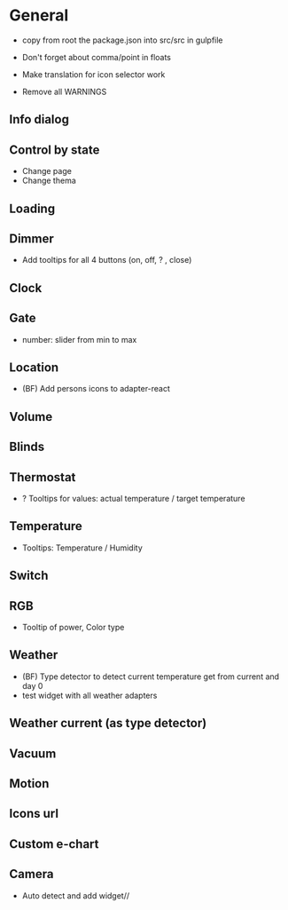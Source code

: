 # General
- copy from root the package.json into src/src in gulpfile
- Don't forget about comma/point in floats

- Make translation for icon selector work

<!-- - Show chart in the corner if any state of the device has "history"////////// -->
- Remove all WARNINGS
<!-- - Layout of dialogs: Thermostat, ... -->

## Info dialog
<!-- - Show device icon in the title -->
<!-- - Show for known state types the icon: humidity, temperature, voltage, power, frequency, ... -->
<!-- - Show small chart (if available), like in thermostat -->
<!-- - Update dialog like in charts -->
<!-- - Padding in info dialog left and right -->

## Control by state
- Change page
- Change thema
<!-- - Open dialog -->
<!-- - Router for dialogs: 
    - http://localhost:3000/#rooms.Starter/channelID/
    - http://localhost:3000/#rooms.Starter/channelID/chart -->

## Loading 
## Dimmer
- Add tooltips for all 4 buttons (on, off, ? , close)

## Clock

## Gate
<!-- - Depends on type of variable: 
  - boolean: OPEN / CLOSE buttons -->
  - number: slider from min to max

## Location
- (BF) Add persons icons to adapter-react
## Volume

## Blinds

## Thermostat
<!-- - On mobile devices hide controls in chart-dialog and make it maximal big -->
- ? Tooltips for values: actual temperature / target temperature

## Temperature
- Tooltips: Temperature / Humidity

## Switch

## RGB
- Tooltip of power, Color type

## Weather
- (BF) Type detector to detect current temperature get from current and day 0
- test widget with all weather adapters

## Weather current (as type detector)

## Vacuum

## Motion

## Icons url

## Custom e-chart
<!-- - Add screenshot to Add-Widget dialog -->

## Camera
- Auto detect and add widget//
